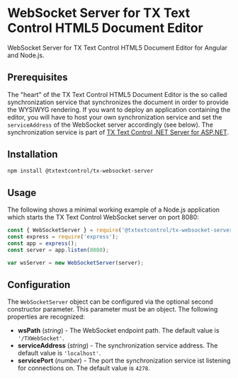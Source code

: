 # WebSocket Server for TX Text Control HTML5 Document Editor

WebSocket Server for TX Text Control HTML5 Document Editor for Angular and Node.js.

## Prerequisites

The "heart" of the TX Text Control HTML5 Document Editor is the so called synchronization service
that synchronizes the document in order to provide the WYSIWYG rendering. If you want to deploy
an application containing the editor, you will have to host your own synchronization service and
set the `serviceAddress` of the WebSocket server accordingly (see below). The synchronization service
is part of
[TX Text Control .NET Server for ASP.NET](https://www.textcontrol.com/products/asp-dotnet/tx-text-control-dotnet-server/downloads/#tab_trial).

## Installation

```sh
npm install @txtextcontrol/tx-websocket-server
```

## Usage

The following shows a minimal working example of a Node.js application which starts the TX
Text Control WebSocket server on port 8080:

```js
const { WebSocketServer } = require('@txtextcontrol/tx-websocket-server');
const express = require('express');
const app = express();
const server = app.listen(8080);

var wsServer = new WebSocketServer(server);
```

## Configuration

The `WebSocketServer` object can be configured via the optional second constructor parameter. This
parameter must be an object. The following properties are recognized:

- **wsPath** (_string_) - The WebSocket endpoint path. The default value is `'/TXWebSocket'`.
- **serviceAddress** (_string_) - The synchronization service address. The default value is `'localhost'`.
- **servicePort** (_number_) - The port the synchronization service ist listening for connections on. The
  default value is `4278`.
